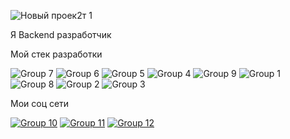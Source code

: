 ![Новый проек2т 1](https://user-images.githubusercontent.com/93602867/227731144-77658757-2878-4cd1-8165-4851de8dd24b.png)

Я Backend разработчик


Мой стек разработки

![Group 7](https://user-images.githubusercontent.com/93602867/227555873-bd503057-3840-4ffa-9f82-5a58921e095e.png) ![Group 6](https://user-images.githubusercontent.com/93602867/227555928-3b276040-f5b9-4d86-a3bc-7c8a1592d578.png) ![Group 5](https://user-images.githubusercontent.com/93602867/227556058-00c77b45-136a-48dd-a339-98fcc816dd5e.png) ![Group 4](https://user-images.githubusercontent.com/93602867/227556168-c050e565-2c15-4cc2-a551-e1b565aeb865.png) ![Group 9](https://user-images.githubusercontent.com/93602867/227556423-b3fbb12d-478b-47bb-939b-bd5f18d0b4ec.png) ![Group 1](https://user-images.githubusercontent.com/93602867/227556295-ba959a11-8be2-4439-95c8-97bf11373bca.png) ![Group 8](https://user-images.githubusercontent.com/93602867/227556514-d3dd395e-0809-4aec-8800-fb31975578b7.png) ![Group 2](https://user-images.githubusercontent.com/93602867/227556574-82d0bca9-133f-4634-bb19-e296b4f1290e.png) ![Group 3](https://user-images.githubusercontent.com/93602867/227556644-92f4872e-4d24-4fb6-a5c0-e4048c808c2e.png)

Мои соц сети

<a href="https://t.me/DanilChagarnoy">![Group 10](https://user-images.githubusercontent.com/93602867/227558436-05389095-b8bf-459a-9f9b-aedfcb2abe4b.png)</a> <a href="https://vk.com/danilggh">![Group 11](https://user-images.githubusercontent.com/93602867/227558519-11a4f1bb-d3b1-4ada-bb5e-2ef8b0297386.png)</a> <a href="https://github.com/Danil148">![Group 12](https://user-images.githubusercontent.com/93602867/227558594-962fce35-3c76-474b-8b2b-95a957cd0c9f.png)</a>
